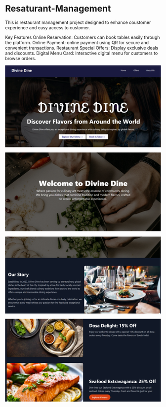 # Resaturant-Management
This is restaurant management project designed to enhance coustomer experience and easy access to customer.

Key Features
Online Reservation: Customers can book tables easily through the platform.
Online Payment: online payment using QR for secure and convenient transactions.
Restaurant Special Offers: Display  exclusive deals and discounts.
Digital Menu Card: Interactive digital menu for customers to browse orders.


![image alt](https://github.com/ValayaDase/Resaturant-Management/blob/3a888f4ad9ad35f432aa1e3a3d876018085a7ba0/Screenshot%202025-01-04%20200137.png)

![image alt](https://github.com/ValayaDase/Resaturant-Management/blob/3b617bef9a0da5227c7ab070b92c8231b17989d9/Screenshot%202025-01-04%20200543.png)

![image alt](https://github.com/ValayaDase/Resaturant-Management/blob/b4694765ced7d471b339286022e1c914a68d1f64/Screenshot%202025-01-04%20200605.png)

![image alt](https://github.com/ValayaDase/Resaturant-Management/blob/ec38015571bc5194272f12d3232d16e47dc46e72/Screenshot%202025-01-04%20200640.png)
